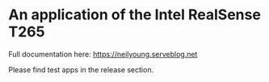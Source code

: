 # An application of the Intel RealSense T265

Full documentation here: https://neilyoung.serveblog.net

Please find test apps in the release section.
